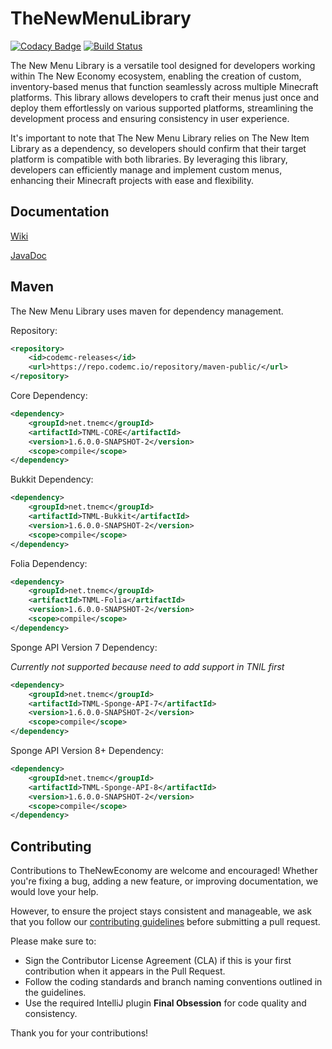 # TheNewMenuLibrary

[![Codacy Badge](https://app.codacy.com/project/badge/Grade/a4759b6313274de3b27108c0de5987fd)](https://www.codacy.com/gh/TheNewEconomy/TNML/dashboard?utm_source=github.com&amp;utm_medium=referral&amp;utm_content=TheNewEconomy/TNML&amp;utm_campaign=Badge_Grade)
[![Build Status](https://ci.codemc.io/job/creatorfromhell/job/TheNewMenuLibrary/badge/icon)](https://ci.codemc.io/job/creatorfromhell/job/TheNewMenuLibrary/)

The New Menu Library is a versatile tool designed for developers working within The New Economy ecosystem, enabling the creation of custom, inventory-based menus that function seamlessly across multiple Minecraft platforms. This library allows developers to craft their menus just once and deploy them effortlessly on various supported platforms, streamlining the development process and ensuring consistency in user experience.

It's important to note that The New Menu Library relies on The New Item Library as a dependency, so developers should confirm that their target platform is compatible with both libraries. By leveraging this library, developers can efficiently manage and implement custom menus, enhancing their Minecraft projects with ease and flexibility.

## Documentation

[Wiki](https://github.com/TheNewEconomy/TNML/wiki/)

[JavaDoc](https://tnemc.net/jd/tnml)

## Maven
The New Menu Library uses maven for dependency management.

Repository:
```XML
<repository>
    <id>codemc-releases</id>
    <url>https://repo.codemc.io/repository/maven-public/</url>
</repository>
```

Core Dependency:
```XML
<dependency>
    <groupId>net.tnemc</groupId>
    <artifactId>TNML-CORE</artifactId>
    <version>1.6.0.0-SNAPSHOT-2</version>
    <scope>compile</scope>
</dependency>
```

Bukkit Dependency:
```XML
<dependency>
    <groupId>net.tnemc</groupId>
    <artifactId>TNML-Bukkit</artifactId>
    <version>1.6.0.0-SNAPSHOT-2</version>
    <scope>compile</scope>
</dependency>
```

Folia Dependency:
```XML
<dependency>
    <groupId>net.tnemc</groupId>
    <artifactId>TNML-Folia</artifactId>
    <version>1.6.0.0-SNAPSHOT-2</version>
    <scope>compile</scope>
</dependency>
```

Sponge API Version 7 Dependency:

*Currently not supported because need to add support in TNIL first*

```XML
<dependency>
    <groupId>net.tnemc</groupId>
    <artifactId>TNML-Sponge-API-7</artifactId>
    <version>1.6.0.0-SNAPSHOT-2</version>
    <scope>compile</scope>
</dependency>
```

Sponge API Version 8+ Dependency:

```XML
<dependency>
    <groupId>net.tnemc</groupId>
    <artifactId>TNML-Sponge-API-8</artifactId>
    <version>1.6.0.0-SNAPSHOT-2</version>
    <scope>compile</scope>
</dependency>
```

## Contributing

Contributions to TheNewEconomy are welcome and encouraged! Whether you're fixing a bug, adding a new feature, or improving documentation, we would love your help.

However, to ensure the project stays consistent and manageable, we ask that you follow our [contributing guidelines](.contributing/contributing.md) before submitting a pull request.

Please make sure to:

- Sign the Contributor License Agreement (CLA) if this is your first contribution when it appears in the Pull Request.
- Follow the coding standards and branch naming conventions outlined in the guidelines.
- Use the required IntelliJ plugin **Final Obsession** for code quality and consistency.

Thank you for your contributions!
